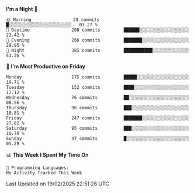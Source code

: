 <!--START_SECTION:waka-->
**I'm a Night 🦉** 

```text
🌞 Morning                29 commits          █░░░░░░░░░░░░░░░░░░░░░░░░   03.27 % 
🌆 Daytime                208 commits         ██████░░░░░░░░░░░░░░░░░░░   23.42 % 
🌃 Evening                266 commits         ███████░░░░░░░░░░░░░░░░░░   29.95 % 
🌙 Night                  385 commits         ███████████░░░░░░░░░░░░░░   43.36 % 
```
📅 **I'm Most Productive on Friday** 

```text
Monday                   175 commits         █████░░░░░░░░░░░░░░░░░░░░   19.71 % 
Tuesday                  152 commits         ████░░░░░░░░░░░░░░░░░░░░░   17.12 % 
Wednesday                76 commits          ██░░░░░░░░░░░░░░░░░░░░░░░   08.56 % 
Thursday                 96 commits          ███░░░░░░░░░░░░░░░░░░░░░░   10.81 % 
Friday                   247 commits         ███████░░░░░░░░░░░░░░░░░░   27.82 % 
Saturday                 95 commits          ███░░░░░░░░░░░░░░░░░░░░░░   10.70 % 
Sunday                   47 commits          █░░░░░░░░░░░░░░░░░░░░░░░░   05.29 % 
```


📊 **This Week I Spent My Time On** 

```text
💬 Programming Languages: 
No Activity Tracked This Week
```


 Last Updated on 19/02/2025 22:51:26 UTC
<!--END_SECTION:waka-->
